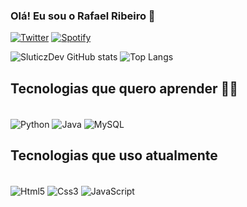 
### Olá! Eu sou o Rafael Ribeiro 👋

[![Twitter](  https://img.shields.io/badge/Twitter-1DA1F2?style=for-the-badge&logo=twitter&logoColor=white)](https://twitter.com/SluticzDev)
[![Spotify](  https://img.shields.io/badge/Spotify-1ED760?&style=for-the-badge&logo=spotify&logoColor=white)](https://open.spotify.com/user/3jpl97utqy4s1qll73bo6bmyt)


![SluticzDev GitHub stats](https://github-readme-stats.vercel.app/api?username=SluticzDev&show_icons=true&theme=dark)
![Top Langs](https://github-readme-stats.vercel.app/api/top-langs/?username=SluticzDev&layout=compact&theme=dark)

## Tecnologias que quero aprender 👨‍💻

<div style="display: inline_block"><br/>
  <img align="center" alt="Python" src="https://img.shields.io/badge/Python-3776AB?style=for-the-badge&logo=python&logoColor=white" />
  <img align="center" alt="Java" src="https://img.shields.io/badge/Java-ED8B00?style=for-the-badge&logo=openjdk&logoColor=white" /> 
   <img align="center" alt="MySQL" src="https://img.shields.io/badge/MySQL-00000F?style=for-the-badge&logo=mysql&logoColor=white" /> 
</div>

## Tecnologias que uso atualmente

<div style="display: inline_block"><br/>
  <img align="center" alt="Html5" src="https://img.shields.io/badge/HTML5-E34F26?style=for-the-badge&logo=html5&logoColor=white" />
  <img align="center" alt="Css3" src="https://img.shields.io/badge/CSS3-1572B6?style=for-the-badge&logo=css3&logoColor=white" /> 
   <img align="center" alt="JavaScript" src="https://img.shields.io/badge/JavaScript-323330?style=for-the-badge&logo=javascript&logoColor=F7DF1E" /> 
</div>
